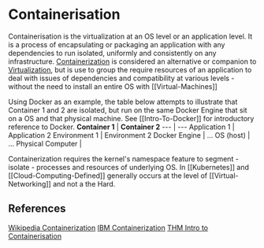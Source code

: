 
# Containerisation

Containerisation is the virtualization at an OS level or an application level. It is a process of encapsulating or packaging an application with any dependencies to run isolated,  uniformly and consistently on any infrastructure. [Containerization](https://www.ibm.com/uk-en/cloud/learn/containerization) is considered an alternative or companion to [Virtualization](https://www.ibm.com/uk-en/cloud/learn/virtualization-a-complete-guide), but is use to group the require resources of an application to deal with issues of dependencies and compatibility at various levels - without the need to install an entire OS with [[Virtual-Machines]]

Using Docker as an example, the table below attempts to illustrate that Container 1 and 2 are isolated, but run on the same Docker Engine that sit on a OS and that physical machine. See [[Intro-To-Docker]] for introductory reference to Docker.
**Container 1** | **Container 2**
--- | --- 
Application 1 | Application 2
Environment 1 | Environment 2
Docker Engine | ...
OS (host) | ...
Physical Computer |

Containerization requires the kernel's namespace feature to segment - isolate - processes and resources of underlying OS. In [[Kubernetes]] and [[Cloud-Computing-Defined]] generally occurs at the level of [[Virtual-Networking]] and not a the Hard.




## References

[Wikipedia Containerization](https://en.wikipedia.org/wiki/Containerization_(computing))
[IBM Containerization](https://www.ibm.com/uk-en/cloud/learn/containerization)
[THM Intro to Containerisation](https://tryhackme.com/room/introtocontainerisation)